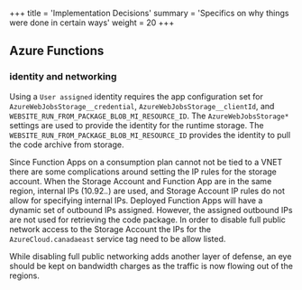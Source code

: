 +++
title = 'Implementation Decisions'
summary = 'Specifics on why things were done in certain ways'
weight = 20
+++

## Azure Functions
### identity and networking
Using a `User assigned` identity requires the app configuration set for `AzureWebJobsStorage__credential`, `AzureWebJobsStorage__clientId`, and `WEBSITE_RUN_FROM_PACKAGE_BLOB_MI_RESOURCE_ID`. The `AzureWebJobsStorage*` settings are used to provide the identity for the runtime storage. The `WEBSITE_RUN_FROM_PACKAGE_BLOB_MI_RESOURCE_ID` provides the identity to pull the code archive from storage.

Since Function Apps on a consumption plan cannot not be tied to a VNET there are some complications around setting the IP rules for the storage account. When the Storage Account and Function App are in the same region, internal IPs (10.92.*.*) are used, and Storage Account IP rules do not allow for specifying internal IPs. Deployed Function Apps will have a dynamic set of outbound IPs assigned. However, the assigned outbound IPs are not used for retrieving the code package. In order to disable full public network access to the Storage Account the IPs for the `AzureCloud.canadaeast` service tag need to be allow listed.

While disabling full public networking adds another layer of defense, an eye should be kept on bandwidth charges as the traffic is now flowing out of the regions.
